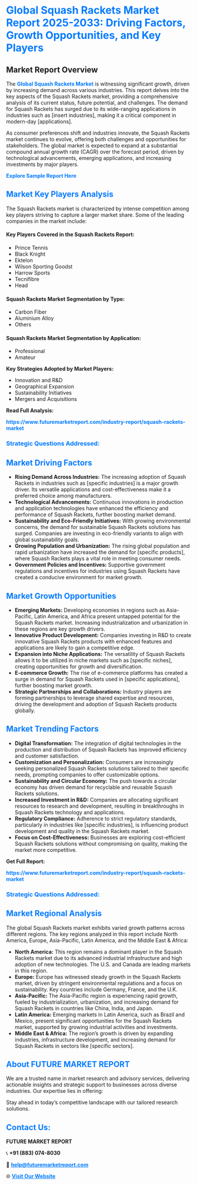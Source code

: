 <h1 style="color: #007BFF;">Global Squash Rackets Market Report 2025-2033: Driving Factors, Growth Opportunities, and Key Players</h1>

<section id="overview">
<h2>Market Report Overview</h2>
<p>The <a href="https://www.futuremarketreport.com/industry-report/squash-rackets-market" style="color: #007BFF; text-decoration: none;"><strong>Global Squash Rackets Market</strong></a> is witnessing significant growth, driven by increasing demand across various industries. This report delves into the key aspects of the Squash Rackets market, providing a comprehensive analysis of its current status, future potential, and challenges. The demand for Squash Rackets has surged due to its wide-ranging applications in industries such as [insert industries], making it a critical component in modern-day [applications].</p>
<p>As consumer preferences shift and industries innovate, the Squash Rackets market continues to evolve, offering both challenges and opportunities for stakeholders. The global market is expected to expand at a substantial compound annual growth rate (CAGR) over the forecast period, driven by technological advancements, emerging applications, and increasing investments by major players.</p>
</section>

<section id="overview">
<p><a href="https://www.futuremarketreport.com/request-sample/reportId=107858" style="color: #007BFF; text-decoration: none;"><strong>Explore Sample Report Here</strong></a></p>
</section>

<section id="key-players">
<h2 style="color: #007BFF;">Market Key Players Analysis</h2>
<p>The Squash Rackets market is characterized by intense competition among key players striving to capture a larger market share. Some of the leading companies in the market include:</p>
<h4>Key Players Covered in the Squash Rackets Report:</h4>
<ul><li>Prince Tennis</li><li>Black Knight</li><li>Ektelon</li><li>Wilson Sporting Goodst</li><li>Harrow Sports</li><li>Tecnifibre</li><li>Head</li></ul>
<h4>Squash Rackets Market Segmentation by Type:</h4>
<ul><li>Carbon Fiber</li><li>Aluminium Alloy</li><li>Others</li></ul>

<h4>Squash Rackets Market Segmentation by Application:</h4>
<ul><li>Professional</li><li>Amateur</li></ul>
<p><strong>Key Strategies Adopted by Market Players:</strong></p>
<ul>
<li>Innovation and R&D</li>
<li>Geographical Expansion</li>
<li>Sustainability Initiatives</li>
<li>Mergers and Acquisitions</li>
</ul>
</section>

<section>
<p><strong>Read Full Analysis: </strong></p><a href="https://www.futuremarketreport.com/industry-report/squash-rackets-market" style="color: #007BFF; text-decoration: none;"><strong>https://www.futuremarketreport.com/industry-report/squash-rackets-market</strong></a>
<h3 style="color: #007BFF;">Strategic Questions Addressed:</h3>
</section>

<section id="driving-factors">
<h2 style="color: #007BFF;">Market Driving Factors</h2>
<ul>
<li><strong>Rising Demand Across Industries:</strong> The increasing adoption of Squash Rackets in industries such as [specific industries] is a major growth driver. Its versatile applications and cost-effectiveness make it a preferred choice among manufacturers.</li>
<li><strong>Technological Advancements:</strong> Continuous innovations in production and application technologies have enhanced the efficiency and performance of Squash Rackets, further boosting market demand.</li>
<li><strong>Sustainability and Eco-Friendly Initiatives:</strong> With growing environmental concerns, the demand for sustainable Squash Rackets solutions has surged. Companies are investing in eco-friendly variants to align with global sustainability goals.</li>
<li><strong>Growing Population and Urbanization:</strong> The rising global population and rapid urbanization have increased the demand for [specific products], where Squash Rackets plays a vital role in meeting consumer needs.</li>
<li><strong>Government Policies and Incentives:</strong> Supportive government regulations and incentives for industries using Squash Rackets have created a conducive environment for market growth.</li>
</ul>
</section>

<section id="growth-opportunities">
<h2 style="color: #007BFF;">Market Growth Opportunities</h2>
<ul>
<li><strong>Emerging Markets:</strong> Developing economies in regions such as Asia-Pacific, Latin America, and Africa present untapped potential for the Squash Rackets market. Increasing industrialization and urbanization in these regions are key growth drivers.</li>
<li><strong>Innovative Product Development:</strong> Companies investing in R&D to create innovative Squash Rackets products with enhanced features and applications are likely to gain a competitive edge.</li>
<li><strong>Expansion into Niche Applications:</strong> The versatility of Squash Rackets allows it to be utilized in niche markets such as [specific niches], creating opportunities for growth and diversification.</li>
<li><strong>E-commerce Growth:</strong> The rise of e-commerce platforms has created a surge in demand for Squash Rackets used in [specific applications], further boosting market growth.</li>
<li><strong>Strategic Partnerships and Collaborations:</strong> Industry players are forming partnerships to leverage shared expertise and resources, driving the development and adoption of Squash Rackets products globally.</li>
</ul>
</section>

<section id="trending-factors">
<h2 style="color: #007BFF;">Market Trending Factors</h2>
<ul>
<li><strong>Digital Transformation:</strong> The integration of digital technologies in the production and distribution of Squash Rackets has improved efficiency and customer satisfaction.</li>
<li><strong>Customization and Personalization:</strong> Consumers are increasingly seeking personalized Squash Rackets solutions tailored to their specific needs, prompting companies to offer customizable options.</li>
<li><strong>Sustainability and Circular Economy:</strong> The push towards a circular economy has driven demand for recyclable and reusable Squash Rackets solutions.</li>
<li><strong>Increased Investment in R&D:</strong> Companies are allocating significant resources to research and development, resulting in breakthroughs in Squash Rackets technology and applications.</li>
<li><strong>Regulatory Compliance:</strong> Adherence to strict regulatory standards, particularly in industries like [specific industries], is influencing product development and quality in the Squash Rackets market.</li>
<li><strong>Focus on Cost-Effectiveness:</strong> Businesses are exploring cost-efficient Squash Rackets solutions without compromising on quality, making the market more competitive.</li>
</ul>
</section>

<section>
<p><strong>Get Full Report: </strong></p><a href="https://www.futuremarketreport.com/industry-report/squash-rackets-market" style="color: #007BFF; text-decoration: none;"><strong>https://www.futuremarketreport.com/industry-report/squash-rackets-market</strong></a>
<h3 style="color: #007BFF;">Strategic Questions Addressed:</h3>
</section>


<section id="regional-analysis">
<h2 style="color: #007BFF;">Market Regional Analysis</h2>
<p>The global Squash Rackets market exhibits varied growth patterns across different regions. The key regions analyzed in this report include North America, Europe, Asia-Pacific, Latin America, and the Middle East & Africa:</p>
<ul>
<li><strong>North America:</strong> This region remains a dominant player in the Squash Rackets market due to its advanced industrial infrastructure and high adoption of new technologies. The U.S. and Canada are leading markets in this region.</li>
<li><strong>Europe:</strong> Europe has witnessed steady growth in the Squash Rackets market, driven by stringent environmental regulations and a focus on sustainability. Key countries include Germany, France, and the U.K.</li>
<li><strong>Asia-Pacific:</strong> The Asia-Pacific region is experiencing rapid growth, fueled by industrialization, urbanization, and increasing demand for Squash Rackets in countries like China, India, and Japan.</li>
<li><strong>Latin America:</strong> Emerging markets in Latin America, such as Brazil and Mexico, present significant opportunities for the Squash Rackets market, supported by growing industrial activities and investments.</li>
<li><strong>Middle East & Africa:</strong> The region’s growth is driven by expanding industries, infrastructure development, and increasing demand for Squash Rackets in sectors like [specific sectors].</li>
</ul>
</section>

<footer>
<h2 style="color: #007BFF;">About FUTURE MARKET REPORT</h2>
<p>We are a trusted name in market research and advisory services, delivering actionable insights and strategic support to businesses across diverse industries. Our expertise lies in offering:</p>

<p>Stay ahead in today’s competitive landscape with our tailored research solutions.</p>

<h2 style="color: #007BFF;">Contact Us:</h2>
<p><strong>FUTURE MARKET REPORT</strong></p>
<p>📞 <strong>+91 (883) 074-8030</strong></p>
<p>📧 <strong><a href="mailto:help@futuremarketreport.com" style="color: #007BFF;">help@futuremarketreport.com</a></strong></p>
<p>🌐 <strong><a href="https://www.futuremarketreport.com/" style="color: #007BFF;">Visit Our Website</a></strong></p>
</footer>